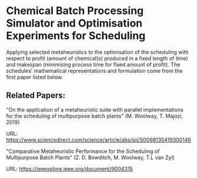 # Chemical Batch Processing Simulator and Optimisation Experiments for Scheduling

Applying selected metaheuristics to the optimisation of the scheduling with respect to profit (amount of chemical(s) produced in a fixed length of time) and makespan (minimising process time for fixed amount of profit). The schedules' mathematical representations and formulation come from the first paper listed below.

## Related Papers: 

"On the application of a metaheuristic suite with parallel implementations for the scheduling of multipurpose batch plants" (M. Woolway, T. Majozi, 2019)

URL: https://www.sciencedirect.com/science/article/abs/pii/S0098135419300146

"Comparative Metaheuristic Performance for the Scheduling of Multipurpose Batch Plants" (Z. D. Bowditch, M. Woolway, T.L van Zyl)

URL: https://ieeexplore.ieee.org/document/9004315

